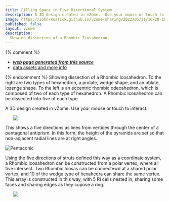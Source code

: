 ```yaml
---
title: Filling Space in Five Directional System
description: A 3D design created in vZome.  Use your mouse or touch to interact.
image: https://John-Kostick.github.io/vzome-sharing/2022/05/31/16-28-18-RI-dissection/RI-dissection.png
published: false
layout: vzome
description:
  Showing dissection of a Rhombic Icosahedron.
---
```


{% comment %}
 - [***web page generated from this source***](<https://John-Kostick.github.io/vzome-sharing/2022/05/31/RI-dissection-16-28-18.html>)
 - [data assets and more info](<https://github.com/John-Kostick/vzome-sharing/tree/main/2022/05/31/16-28-18-RI-dissection/>)
 
{% endcomment %}
  Showing dissection of a Rhombic Icosahedron. To the right are two types of hexahedron, a prolate, wedge shape, and an oblate, lozenge shape.  To the left is an eccentric rhombic odecahedron, which is composed of two of each type of hexahedron.  A Rhombic Icosahedron can be dissected into five of each type.  

A 3D design created in vZome.  Use your mouse or touch to interact.

<vzome-viewer style="width: 87%; height: 60vh; margin: 5%"
       src="https://John-Kostick.github.io/vzome-sharing/2022/05/31/16-28-18-RI-dissection/RI-dissection.vZome" >
  <img src="https://John-Kostick.github.io/vzome-sharing/2022/05/31/16-28-18-RI-dissection/RI-dissection.png" />
</vzome-viewer>

This shows a five directions as lines from vertices through the center of a pentagonal antiprism.  In this form, the height of the pyramids are set so that non-adjacent radial lines are at right angles.  

![Pentaconic](https://user-images.githubusercontent.com/78830166/171281974-6cc608e7-b6a4-4552-a750-9654f3f245e1.png)

Using the five directions of struts defined this way as a coordinate system, a Rhombic Icosahedron can be constructed from a polar vertex, where all five intersect.  Two Rhombic Icosas can be connectewd at a shared polar vertex, and 10 of the wedge type of hexahedra can share the same vertex.  This array is constructed in this way, with 5 RI cells nested in, sharing some faces and sharing edges as they copose a ring.  

<vzome-viewer style="width: 87%; height: 60vh; margin: 5%"
      src="https://John-Kostick.github.io/vzome-sharing/2022/05/31/17-26-05-Rhombic-Icosa-simple-array/Rhombic-Icosa-simple-array.vZome" >
 <img src="https://John-Kostick.github.io/vzome-sharing/2022/05/31/17-26-05-Rhombic-Icosa-simple-array/Rhombic-Icosa-simple-array.png" />
</vzome-viewer>
